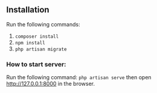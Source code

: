 ## Installation

Run the following commands:

1. `composer install`
2. `npm install`
3. `php artisan migrate`

### How to start server:

Run the following command: `php artisan serve` then open http://127.0.0.1:8000 in the browser.
